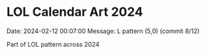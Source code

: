 # LOL Calendar Art 2024

Date: 2024-02-12 00:07:00
Message: L pattern (5,0) (commit 8/12)

Part of LOL pattern across 2024
